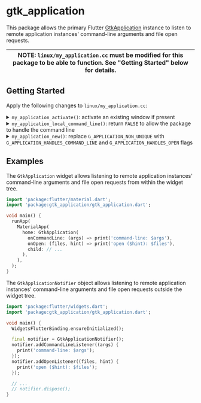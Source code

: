 # gtk_application

This package allows the primary Flutter [GtkApplication](https://developer.gnome.org/documentation/tutorials/application.html)
instance to listen to remote application instances' command-line arguments and
file open requests.

| **NOTE:** `linux/my_application.cc` must be modified for this package to be able to function. See "Getting Started" below for details. |
| --- |

## Getting Started

Apply the following changes to `linux/my_application.cc`:

<details><summary><code>my_application_activate()</code>: activate an existing window if present</summary>

```diff
diff --git a/example/linux/my_application.cc b/example/linux/my_application.cc
index 5cd43c6..94e7215 100644
--- a/linux/my_application.cc
+++ b/linux/my_application.cc
@@ -20,6 +20,12 @@ static void my_application_activate(GApplication* application) {
   GtkWindow* window =
       GTK_WINDOW(gtk_application_window_new(GTK_APPLICATION(application)));
 
+  GList* windows = gtk_application_get_windows(GTK_APPLICATION(application));
+  if (windows) {
+    gtk_window_present(GTK_WINDOW(windows->data));
+    return;
+  }
+
   // Use a header bar when running in GNOME as this is the common style used
   // by applications and is the setup most users will be using (e.g. Ubuntu
   // desktop).
```
</details>

<details><summary><code>my_application_local_command_line()</code>: return <code>FALSE</code> to allow the package to handle the command line</summary>

```diff
--- a/linux/my_application.cc
+++ b/linux/my_application.cc
@@ -81,7 +81,7 @@ static gboolean my_application_local_command_line(GApplication* application,
   g_application_activate(application);
   *exit_status = 0;
 
-  return TRUE;
+  return FALSE;
 }
 
 // Implements GObject::dispose.

```
</details>


<details><summary><code>my_application_new()</code>: replace <code>G_APPLICATION_NON_UNIQUE</code> with <code>G_APPLICATION_HANDLES_COMMAND_LINE</code> and <code>G_APPLICATION_HANDLES_OPEN</code> flags</summary>

```diff
--- a/linux/my_application.cc
+++ b/linux/my_application.cc
@@ -101,7 +101,8 @@ static void my_application_class_init(MyApplicationClass* klass) {
 static void my_application_init(MyApplication* self) {}
 
 MyApplication* my_application_new() {
-  return MY_APPLICATION(g_object_new(my_application_get_type(),
-                                     "application-id", APPLICATION_ID, "flags",
-                                     G_APPLICATION_NON_UNIQUE, nullptr));
+  return MY_APPLICATION(g_object_new(
+      my_application_get_type(), "application-id", APPLICATION_ID, "flags",
+      G_APPLICATION_HANDLES_COMMAND_LINE | G_APPLICATION_HANDLES_OPEN,
+      nullptr));
 }
```
</details>


## Examples

The `GtkApplication` widget allows listening to remote application instances'
command-line arguments and file open requests from within the widget tree.

```dart
import 'package:flutter/material.dart';
import 'package:gtk_application/gtk_application.dart';

void main() {
  runApp(
    MaterialApp(
      home: GtkApplication(
        onCommandLine: (args) => print('command-line: $args'),
        onOpen: (files, hint) => print('open ($hint): $files'),
        child: // ...
      ),
    ),
  );
}
```

The `GtkApplicationNotifier` object allows listening to remote application
instances' command-line arguments and file open requests outside the widget
tree.

```dart
import 'package:flutter/widgets.dart';
import 'package:gtk_application/gtk_application.dart';

void main() {
  WidgetsFlutterBinding.ensureInitialized();

  final notifier = GtkApplicationNotifier();
  notifier.addCommandLineListener((args) {
    print('command-line: $args');
  });
  notifier.addOpenListener((files, hint) {
    print('open ($hint): $files');
  });

  // ...
  // notifier.dispose();
}
```
